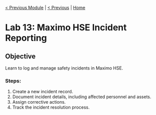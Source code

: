 [< Previous Module](./../modules/14-hse.md) | [< Previous](./lab12-civil-infrastructure.md) | [Home](../README.md)

# Lab 13: Maximo HSE Incident Reporting

## Objective
Learn to log and manage safety incidents in Maximo HSE.

### Steps:
1. Create a new incident record.
2. Document incident details, including affected personnel and assets.
3. Assign corrective actions.
4. Track the incident resolution process.